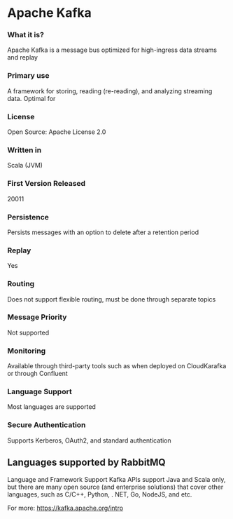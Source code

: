 # Apache Kafka
### What it is?
Apache Kafka is a message bus optimized for high-ingress data streams and replay
### Primary use
A framework for storing, reading (re-reading), and analyzing streaming data. Optimal for
### License
Open Source: Apache License 2.0
### Written in 
Scala (JVM)
### First Version Released	
20011
### Persistence
Persists messages with an option to delete after a retention period 
### Replay
Yes
### Routing
Does not support flexible routing, must be done through separate topics 
### Message Priority
Not supported
### Monitoring
Available through third-party tools such as when deployed on CloudKarafka or through Confluent
### Language Support 
Most languages are supported
### Secure Authentication
Supports Kerberos, OAuth2, and standard authentication

## Languages supported by RabbitMQ
Language and Framework Support Kafka APIs support Java and Scala only, but there are many open source (and enterprise solutions) that cover other languages, such as C/C++, Python, . NET, Go, NodeJS, and etc.

For more: https://kafka.apache.org/intro
